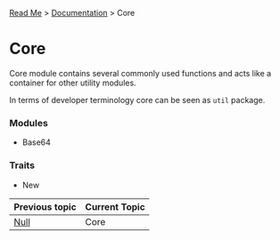 [Read Me](https://github.com/bohdaq/rust-web-server/blob/main/README.md) > [Documentation](https://github.com/bohdaq/rust-web-server/tree/main/src/README.md)  > Core 

# Core 

Core module contains several commonly used functions and acts like a container for other utility modules.

In terms of developer terminology core can be seen as `util` package.

### Modules
  - Base64

### Traits 
  - New


Previous topic | Current Topic
--- |---------------
[Null](https://github.com/bohdaq/rust-web-server/tree/main/src/null) | Core          
